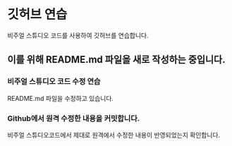 # 깃허브 연습

비주얼 스튜디오 코드를 사용하여 깃허브를 연습합니다.

## 이를 위해 README.md 파일을 새로 작성하는 중입니다. 


### 비주얼 스튜디오 코드 수정 연습

README.md 파일을 수정하고 있습니다.

### Github에서 원격 수정한 내용을 커밋합니다. 

비주얼 스튜디오코드에서 제대로 원격에서 수정한 내용이 반영되었는지 확인합니다.
